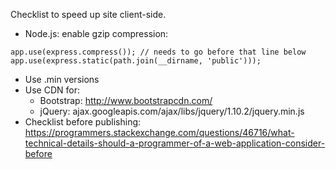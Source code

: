 Checklist to speed up site client-side.

- Node.js: enable gzip compression:
```
app.use(express.compress()); // needs to go before that line below
app.use(express.static(path.join(__dirname, 'public')));
```

- Use .min versions
- Use CDN for:
  - Bootstrap: http://www.bootstrapcdn.com/
  - jQuery: ajax.googleapis.com/ajax/libs/jquery/1.10.2/jquery.min.js
- Checklist before publishing: https://programmers.stackexchange.com/questions/46716/what-technical-details-should-a-programmer-of-a-web-application-consider-before
